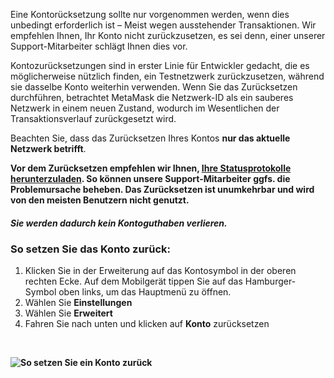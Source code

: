 Eine Kontorücksetzung sollte nur vorgenommen werden, wenn dies unbedingt erforderlich ist – Meist wegen ausstehender Transaktionen. Wir empfehlen Ihnen, Ihr Konto nicht zurückzusetzen, es sei denn, einer unserer Support-Mitarbeiter schlägt Ihnen dies vor.


Kontozurücksetzungen sind in erster Linie für Entwickler gedacht, die es möglicherweise nützlich finden, ein Testnetzwerk zurückzusetzen, während sie dasselbe Konto weiterhin verwenden. Wenn Sie das Zurücksetzen durchführen, betrachtet MetaMask die Netzwerk-ID als ein sauberes Netzwerk in einem neuen Zustand, wodurch im Wesentlichen der Transaktionsverlauf zurückgesetzt wird.


Beachten Sie, dass das Zurücksetzen Ihres Kontos **nur das aktuelle Netzwerk betrifft**.


**Vor dem Zurücksetzen empfehlen wir Ihnen, [Ihre Statusprotokolle herunterzuladen](https://support.metamask.io/hc/en-us/articles/360015290092). So können unsere Support-Mitarbeiter ggfs. die Problemursache beheben. Das Zurücksetzen ist unumkehrbar und wird von den meisten Benutzern nicht genutzt.**


#### ***Sie werden dadurch kein Kontoguthaben verlieren.***


### So setzen Sie das Konto zurück:


1. Klicken Sie in der Erweiterung auf das Kontosymbol in der oberen rechten Ecke. Auf dem Mobilgerät tippen Sie auf das Hamburger-Symbol oben links, um das Hauptmenü zu öffnen.
2. Wählen Sie **Einstellungen**
3. Wählen Sie **Erweitert**
4. Fahren Sie nach unten und klicken auf **Konto** zurücksetzen


 


**![So setzen Sie ein Konto zurück](https://support.metamask.io/hc/article_attachments/9186048730139/How_to_reset_an_account.gif)**

